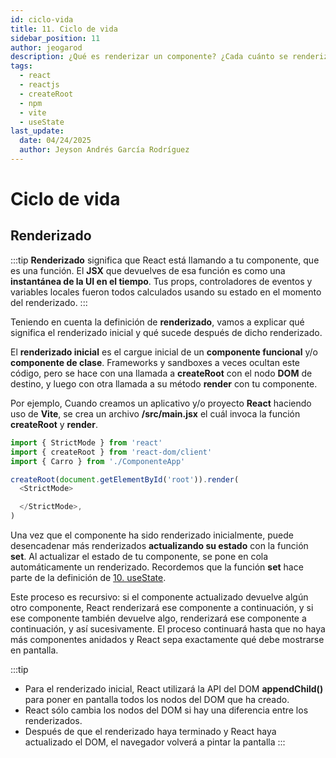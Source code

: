 ```yaml
---
id: ciclo-vida
title: 11. Ciclo de vida
sidebar_position: 11
author: jeogarod
description: ¿Qué es renderizar un componente? ¿Cada cuánto se renderiza?
tags:
  - react
  - reactjs
  - createRoot
  - npm
  - vite
  - useState
last_update:
  date: 04/24/2025
  author: Jeyson Andrés García Rodríguez
---
```


# Ciclo de vida

## Renderizado

:::tip
**Renderizado** significa que React está llamando a tu componente, que es una función. El **JSX** que devuelves de esa función es como una **instantánea de la UI en el tiempo**. Tus props, controladores de eventos y variables locales fueron todos calculados usando su estado en el momento del renderizado.
:::

Teniendo en cuenta la definición de **renderizado**, vamos a explicar qué significa el renderizado inicial y qué sucede después de dicho renderizado. 

El **renderizado inicial** es el cargue inicial de un **componente funcional** y/o **componente de clase**. Frameworks y sandboxes a veces ocultan este código, pero se hace con una llamada a **createRoot** con el nodo **DOM** de destino, y luego con otra llamada a su método **render** con tu componente.

Por ejemplo, Cuando creamos un aplicativo y/o proyecto **React** haciendo uso de **Vite**, se crea un archivo **/src/main.jsx** el cuál invoca la función **createRoot** y **render**. 

```javascript title="/src/main.jsx"
import { StrictMode } from 'react'
import { createRoot } from 'react-dom/client'
import { Carro } from './ComponenteApp'

createRoot(document.getElementById('root')).render(
  <StrictMode>

  </StrictMode>,
)
```

Una vez que el componente ha sido renderizado inicialmente, puede desencadenar más renderizados **actualizando su estado** con la función **set**. Al actualizar el estado de tu componente, se pone en cola automáticamente un renderizado. Recordemos que la función **set** hace parte de la definición de [10. useState](./useState). 

Este proceso es recursivo: si el componente actualizado devuelve algún otro componente, React renderizará ese componente a continuación, y si ese componente también devuelve algo, renderizará ese componente a continuación, y así sucesivamente. El proceso continuará hasta que no haya más componentes anidados y React sepa exactamente qué debe mostrarse en pantalla.

:::tip
- Para el renderizado inicial, React utilizará la API del DOM **appendChild()** para poner en pantalla todos los nodos del DOM que ha creado.
- React sólo cambia los nodos del DOM si hay una diferencia entre los renderizados.
- Después de que el renderizado haya terminado y React haya actualizado el DOM, el navegador volverá a pintar la pantalla
:::
